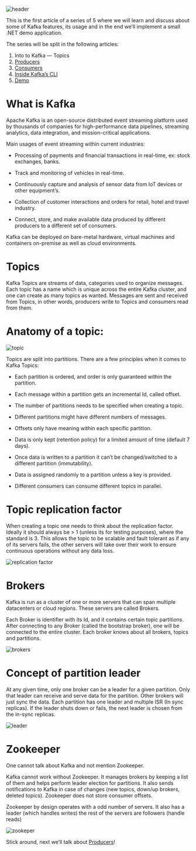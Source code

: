 ![header](https://miro.medium.com/v2/resize:fit:770/1*y-8NaBH83BMBjuzDj40SVw.jpeg)

This is the first article of a series of 5 where we will learn and discuss about some of Kafka features, its usage and in the end we’ll implement a small .NET demo application.

The series will be split in the following articles:

1. Into to Kafka — Topics  
2. [Producers](https://medium.com/@marcio.duarte89/producers-3241ed906f0a)  
3. [Consumers](https://medium.com/@marcio.duarte89/consumers-c21fb73a84af)  
4. [Inside Kafka’s CLI](https://medium.com/@marcio.duarte89/inside-kafka-cli-77e6179da50a)  
5. [Demo](https://medium.com/@marcio.duarte89/kafka-net-demo-8f42f83b89cb)

# What is Kafka

Apache Kafka is an open-source distributed event streaming platform used by thousands of companies for high-performance data pipelines, streaming analytics, data integration, and mission-critical applications.

Main usages of event streaming within current industries:

- Processing of payments and financial transactions in real-time, ex: stock exchanges, banks.
    
- Track and monitoring of vehicles in real-time.
    
- Continuously capture and analysis of sensor data from IoT devices or other equipment’s.
    
- Collection of customer interactions and orders for retail, hotel and travel industry.
    
- Connect, store, and make available data produced by different producers to a different set of consumers.
    
Kafka can be deployed on bare-metal hardware, virtual machines and containers on-premise as well as cloud environments.

# Topics

Kafka Topics are streams of data, categories used to organize messages. Each topic has a name which is unique across the entire Kafka cluster, and one can create as many topics as wanted. Messages are sent and received from Topics, in other words, producers write to Topics and consumers read from them.

# Anatomy of a topic:

![topic](https://miro.medium.com/v2/resize:fit:581/0*fLut0NU4jweEKJe1)

Topics are split into partitions. There are a few principles when it comes to Kafka Topics:

- Each partition is ordered, and order is only guaranteed within the partition.
    
- Each message within a partition gets an incremental Id, called offset.
    
- The number of partitions needs to be specified when creating a topic.
    
- Different partitions might have different numbers of messages.
    
- Offsets only have meaning within each specific partition.
    
- Data is only kept (retention policy) for a limited amount of time (default 7 days).
    
- Once data is written to a partition it can’t be changed/switched to a different partition (immutability).
    
- Data is assigned randomly to a partition unless a key is provided.
    
- Different consumers can consume different topics in parallel.
    

# Topic replication factor

When creating a topic one needs to think about the replication factor. Ideally it should always be &gt; 1 (unless its for testing purposes), where the standard is 3. This allows the topic to be scalable and fault tolerant as if any of its servers fails, the other servers will take over their work to ensure continuous operations without any data loss.

![replication factor](https://miro.medium.com/v2/resize:fit:673/0*HaNkmpXjlgcJFiX2)

# Brokers

Kafka is run as a cluster of one or more servers that can span multiple datacenters or cloud regions. These servers are called Brokers.

Each Broker is identifier with its Id, and it contains certain topic partitions. After connecting to any Broker (called the bootstrap broker), one will be connected to the entire cluster. Each broker knows about all brokers, topics and partitions.

![brokers](https://miro.medium.com/v2/resize:fit:770/0*ePaVaxrqWu58dyiK)

# Concept of partition leader

At any given time, only one broker can be a leader for a given partition. Only that leader can receive and serve data for the partition. Other brokers will just sync the data. Each partition has one leader and multiple ISR (In sync replicas). If the leader shuts down or fails, the next leader is chosen from the in-sync replicas.

![leader](https://miro.medium.com/v2/resize:fit:770/0*1o9HqVvoegsvBDTf)

# Zookeeper

One cannot talk about Kafka and not mention Zookeeper.

Kafka cannot work without Zookeeper. It manages brokers by keeping a list of them and helps perform leader election for partitions. It also sends notifications to Kafka in case of changes (new topics, down/up brokers, deleted topics). Zookeeper does not store consumer offsets.

Zookeeper by design operates with a odd number of servers. It also has a leader (which handles writes) the rest of the servers are followers (handle reads)

![zookeper](https://miro.medium.com/v2/resize:fit:770/0*XVBZgd8AOgQuIr-V)

Stick around, next we’ll talk about [Producers](https://medium.com/@marcio.duarte89/producers-3241ed906f0a)!